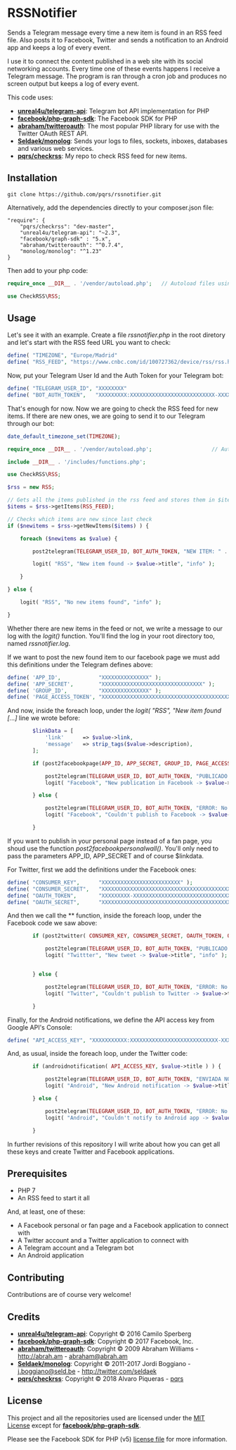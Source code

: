 # RSSNotifier

Sends a Telegram message every time a new item is found in an RSS feed file. Also posts it to Facebook, Twitter and sends a notification to an Android app and keeps a log of every event.

I use it to connect the content published in a web site with its social networking accounts. Every time one of these events happens I receive a Telegram message. The program is ran through a cron job and produces no screen output but keeps a log of every event.

This code uses:

* [**unreal4u/telegram-api**](https://github.com/unreal4u/telegram-api): Telegram bot API implementation for PHP
* [**facebook/php-graph-sdk**](https://github.com/facebook/php-graph-sdk): The Facebook SDK for PHP
* [**abraham/twitteroauth**](https://github.com/abraham/twitteroauth): The most popular PHP library for use with the Twitter OAuth REST API.
* [**Seldaek/monolog**](https://github.com/Seldaek/monolog): Sends your logs to files, sockets, inboxes, databases and various web services.
* [**pqrs/checkrss**](https://github.com/pqrs/checkrss): My repo to check RSS feed for new items.


## Installation

``` 
git clone https://github.com/pqrs/rssnotifier.git
```

Alternatively, add the dependencies directly to your composer.json file:

``` 
"require": {
    "pqrs/checkrss": "dev-master",
    "unreal4u/telegram-api": "~2.3",
    "facebook/graph-sdk" : "5.x",
    "abraham/twitteroauth": "^0.7.4",
    "monolog/monolog": "^1.23"
}
```

Then add to your php code:

``` php
require_once __DIR__ . '/vendor/autoload.php';   // Autoload files using Composer autoload

use CheckRSS\RSS;
```


## Usage

Let's see it with an example. Create a file *rssnotifier.php* in the root diretory and let's start with the RSS feed URL you want to check:

``` php
define( "TIMEZONE", "Europe/Madrid"                                         ); // Your timezone
define( "RSS_FEED", "https://www.cnbc.com/id/100727362/device/rss/rss.html" ); // The RSS feed URL
```

Now, put your Telegram User Id and the Auth Token for your Telegram bot:

``` php
define( "TELEGRAM_USER_ID", "XXXXXXXX"                                      ); // Your telegram User ID
define( "BOT_AUTH_TOKEN",   "XXXXXXXXX:XXXXXXXXXXXXXXXXXXXXXXXXXXX-XXXXXXX" ); // Telegram bot token
```

That's enough for now. Now we are going to check the RSS feed for new items. If there are new ones, we are going to send it to our Telegram through our bot:

``` php
date_default_timezone_set(TIMEZONE);

require_once __DIR__ . '/vendor/autoload.php';                   // Autoload files using Composer autoload

include __DIR__ . '/includes/functions.php';

use CheckRSS\RSS;

$rss = new RSS;

// Gets all the items published in the rss feed and stores them in $items
$items = $rss->getItems(RSS_FEED);

// Checks which items are new since last check
if ($newitems = $rss->getNewItems($items) ) {

    foreach ($newitems as $value) {

        post2telegram(TELEGRAM_USER_ID, BOT_AUTH_TOKEN, "NEW ITEM: " . $value->title);     // Sends item title to telegram

        logit( "RSS", "New item found -> $value->title", "info" );

    }

} else {

	logit( "RSS", "No new items found", "info" );

}


```

Whether there are new items in the feed or not, we write a message to our log with the *logit()* function. You'll find the log in your root directory too, named *rssnotifier.log*.

If we want to post the new found item to our facebook page we must add this definitions under the Telegram defines above:

``` php
define( 'APP_ID',            "XXXXXXXXXXXXXXX" );
define( 'APP_SECRET',        "XXXXXXXXXXXXXXXXXXXXXXXXXXXXXXXX" );
define( 'GROUP_ID',          "XXXXXXXXXXXXXXX" );
define( 'PAGE_ACCESS_TOKEN', "XXXXXXXXXXXXXXXXXXXXXXXXXXXXXXXXXXXXXXXXXXXXXXXXXXXXXXXXXXXXXXXXXXXXXXXXXXXXXXXXXXXXXXXXXXXXXXXXXXXXXXXXXXXXXXXXXXXXXXXXXXXXXXXXXXXXXXXXXXXXXXXXXXXXXXXXXXXXXXXXXXXXXXXXXXXXXXXXXX" );
```

And now, inside the foreach loop, under the *logit( "RSS", "New item found [...]* line we wrote before:

``` php
        $linkData = [                                                       // Sends item link & description to FB page
            'link'      => $value->link,
            'message'   => strip_tags($value->description),
        ];

        if (post2facebookpage(APP_ID, APP_SECRET, GROUP_ID, PAGE_ACCESS_TOKEN, $linkData)) {

            post2telegram(TELEGRAM_USER_ID, BOT_AUTH_TOKEN, "PUBLICADO EN FACEBOOK: " . $value->title . PHP_EOL . PHP_EOL . strip_tags($value->description) . PHP_EOL . PHP_EOL . $value->link );
            logit( "Facebook", "New publication in Facebook -> $value->title", "info" );           

        } else {

            post2telegram(TELEGRAM_USER_ID, BOT_AUTH_TOKEN, "ERROR: No se pudo publicar en Facebook la noticia '" . $value->title . "'" );
            logit( "Facebook", "Couldn't publish to Facebook -> $value->title", "error" );

        }
```

If you want to publish in your personal page instead of a fan page, you shoud use the function *post2facebookpersonalwall()*. You'll only need to pass the parameters APP_ID, APP_SECRET and of course $linkdata.

For Twitter, first we add the definitions under the Facebook ones:

``` php
define( "CONSUMER_KEY",      "XXXXXXXXXXXXXXXXXXXXXXXXX" );
define( "CONSUMER_SECRET",   "XXXXXXXXXXXXXXXXXXXXXXXXXXXXXXXXXXXXXXXXXXXXXXXXXX" );
define( "OAUTH_TOKEN",       "XXXXXXXXX-XXXXXXXXXXXXXXXXXXXXXXXXXXXXXXXXXXXXXXXX" );
define( "OAUTH_SECRET",      "XXXXXXXXXXXXXXXXXXXXXXXXXXXXXXXXXXXXXXXXXXXXX" );
```

And then we call the ** function, inside the foreach loop, under the Facebook code we saw above:

``` php
        if (post2twitter( CONSUMER_KEY, CONSUMER_SECRET, OAUTH_TOKEN, OAUTH_SECRET, $value->title . " " . $value->link ) ) {

            post2telegram(TELEGRAM_USER_ID, BOT_AUTH_TOKEN, "PUBLICADO EN TWITTER: " . $value->title . PHP_EOL . PHP_EOL . strip_tags($value->description) . PHP_EOL . PHP_EOL . $value->link );
            logit( "Twittter", "New tweet -> $value->title", "info" );


        } else {

            post2telegram(TELEGRAM_USER_ID, BOT_AUTH_TOKEN, "ERROR: No se pudo publicar en Twitter la noticia '" . $value->title . "'" );
            logit( "Twitter", "Couldn't publish to Twitter -> $value->title", "error" );

        }
```

Finally, for the Android notifications, we define the API access key from Google API's Console:

``` php
define( "API_ACCESS_KEY", "XXXXXXXXXXX:XXXXXXXXXXXXXXXXXXXXXXXXXXXX-XXXXXXXXXXXXXXXXXXXXXXXXXXXXXXXXXXXXXXXXXXXXXXXXXXXXXXXXXXXXXXXXXXXXXXXXX-XXXXXXXXXXXXXXXXXXXXXXXXXXXXXXXXXXXXX" );
```

And, as usual, inside the foreach loop, under the Twitter code:

``` php
        if (androidnotification( API_ACCESS_KEY, $value->title ) ) {

            post2telegram(TELEGRAM_USER_ID, BOT_AUTH_TOKEN, "ENVIADA NOTIFICACIÓN ANDROID: " . $value->title );
            logit( "Android", "New Android notification -> $value->title", "info" );

        } else { 

            post2telegram(TELEGRAM_USER_ID, BOT_AUTH_TOKEN, "ERROR: No se pudo enviar a dispositivos Android '" . $value->title . "'" );
            logit( "Android", "Couldn't notify to Android app -> $value->title", "error" );

        }
``` 

In further revisions of this repository I will write about how you can get all these keys and create Twitter and Facebook applications.


## Prerequisites

* PHP 7
* An RSS feed to start it all

And, at least, one of these:

* A Facebook personal or fan page and a Facebook application to connect with
* A Twitter account and a Twitter application to connect with
* A Telegram account and a Telegram bot
* An Android application


## Contributing

Contributions are of course very welcome!


## Credits

* [**unreal4u/telegram-api**](https://github.com/unreal4u/telegram-api): Copyright © 2016 Camilo Sperberg
* [**facebook/php-graph-sdk**](https://github.com/facebook/php-graph-sdk): Copyright © 2017 Facebook, Inc.
* [**abraham/twitteroauth**](https://github.com/abraham/twitteroauth): Copyright © 2009 Abraham Williams - http://abrah.am - abraham@abrah.am
* [**Seldaek/monolog**](https://github.com/Seldaek/monolog): Copyright © 2011-2017 Jordi Boggiano - j.boggiano@seld.be - http://twitter.com/seldaek
* [**pqrs/checkrss**](https://github.com/pqrs/checkrss): Copyright © 2018 Alvaro Piqueras - [pqrs](https://github.com/pqrs)


## License

This project and all the repositories used are licensed under the [MIT License](LICENSE) except for [**facebook/php-graph-sdk**](https://github.com/facebook/php-graph-sdk).

Please see the Facebook SDK for PHP (v5) [license file](https://github.com/facebook/php-graph-sdk/blob/master/LICENSE) for more information.


